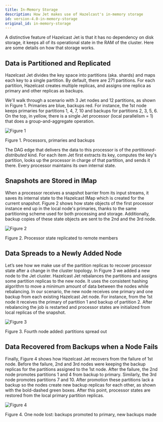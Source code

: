```yaml
---
title: In-Memory Storage
description: How Jet makes use of Hazelcast's in-memory storage
id: version-4.0-in-memory-storage
original_id: in-memory-storage
---
```


A distinctive feature of Hazelcast Jet is that it has no dependency on
disk storage, it keeps all of its operational state in the RAM of the
cluster. Here are some details on how that storage works.

## Data is Partitioned and Replicated

Hazelcast Jet divides the key space into partitions (aka. shards) and
maps each key to a single partition. By default, there are 271
partitions. For each partition, Hazelcast creates multiple replicas, and
assigns one replica as primary and other replicas as backups.

We'll walk through a scenario with 3 Jet nodes and 12 partitions, as
shown in Figure 1. Primaries are blue, backups red. For instance, the
1st node keeps primaries for partitions 1, 4, 7, 10 and backups for
partitions 2, 3, 5, 6. On the top, in yellow, there is a single Jet
processor (local parallelism = 1) that does a group-and-aggregate
operation.

![Figure 1](assets/ram-storage-1.png)

Figure 1. Processors, primaries and backups

The DAG edge that delivers the data to this processor is of the
*partitioned-distributed* kind. For each item Jet first extracts its
key, computes the key's partition, looks up the processor in charge of
that partition, and sends it there. Every processor maintains its own
internal state.

## Snapshots are Stored in IMap

When a processor receives a snapshot barrier from its input streams, it
saves its internal state to the Hazelcast IMap which is created for the
current snapshot. Figure 2 shows how state objects of the first
processor instance end up in the local node's primaries, thanks to the
same partitioning scheme used for both processing and storage.
Additionally, backup copies of these state objects are sent to the 2nd
and the 3rd node.

![Figure 2](assets/ram-storage-2.png)

Figure 2. Processor state replicated to remote members

## Data Spreads to a Newly Added Node

Let’s see how we make use of the partition replicas to recover processor
state after a change in the cluster topology. In Figure 3 we added a new
node to the Jet cluster. Hazelcast Jet rebalances the partitions and
assigns some partition replicas to the new node. It uses the consistent
hashing algorithm to move a minimum amount of data between the nodes
while rebalancing. In our scenario, the new node receives one primary
and one backup from each existing Hazelcast Jet node. For instance, from
the 1st node it receives the primary of partition 1 and backup of
partition 2. After rebalancing the job is restarted and processor states
are initialized from local replicas of the snapshot.

![Figure 3](assets/ram-storage-3.png)

Figure 3. Fourth node added: partitions spread out

## Data Recovered from Backups when a Node Fails

Finally, Figure 4 shows how Hazelcast Jet recovers from the failure of
1st node. Before the failure, 2nd and 3rd nodes were keeping the backup
replicas for the partitions assigned to the 1st node. After the failure,
the 2nd node promotes partitions 1 and 4 from backup to primary.
Similarly, the 3rd node promotes partitions 7 and 10. After promotion
these partitions lack a backup so the nodes create new backup replicas
for each other, as shown with the bold-dashed green boxes. After this
point, processor states are restored from the local primary partition
replicas.

![Figure 4](assets/ram-storage-4.png)

Figure 4. One node lost: backups promoted to primary, new backups made
